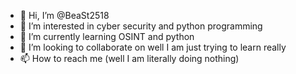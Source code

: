 - 👋 Hi, I’m @BeaSt2518
- 👀 I’m interested in cyber security and python programming
- 🌱 I’m currently learning OSINT and python
- 💞️ I’m looking to collaborate on well I am just trying to learn really
- 📫 How to reach me (well I am literally doing nothing)

<!---
BeaSt2518/BeaSt2518 is a ✨ special ✨ repository because its `README.md` (this file) appears on your GitHub profile.
You can click the Preview link to take a look at your changes.
--->
